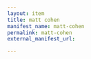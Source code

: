 ```yaml
---
layout: item
title: matt cohen
manifest_name: matt-cohen
permalink: matt-cohen
external_manifest_url: 

---
```

<!-- Add an essay or interpretive material below this line,
using HTML or markdown.  Do not modify this file above this line -->

